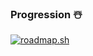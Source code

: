 ### Progression ☃️

[![roadmap.sh](https://api.roadmap.sh/v1-badge/wide/64793f81c4ec366ad5b6e740?variant=dark&roadmaps=backend)](https://roadmap.sh)
